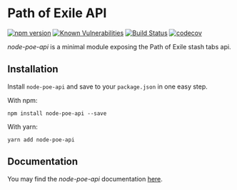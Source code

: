 # Path of Exile API

[![npm version](https://badge.fury.io/js/tradingview.svg)](https://badge.fury.io/js/node-poe-api)
[![Known Vulnerabilities](https://snyk.io/test/github/stephenpoole/node-poe-api/badge.svg)](https://snyk.io/test/github/stephenpoole/tradingview)
[![Build Status](https://travis-ci.com/stephenpoole/node-poe-api.svg?token=qUi7ehLLw3vHe3SLFzbH&branch=master)](https://travis-ci.com/stephenpoole/node-poe-api)
[![codecov](https://codecov.io/gh/stephenpoole/node-poe-api/branch/master/graph/badge.svg?token=mOjWyZQkOk)](https://codecov.io/gh/stephenpoole/node-poe-api)

_node-poe-api_ is a minimal module exposing the Path of Exile stash tabs api.

## Installation

Install `node-poe-api` and save to your `package.json` in one easy step.

With npm:

```
npm install node-poe-api --save
```

With yarn:

```
yarn add node-poe-api
```

## Documentation

You may find the _node-poe-api_ documentation [here](https://stephenpoole.github.io/node-poe-api).
